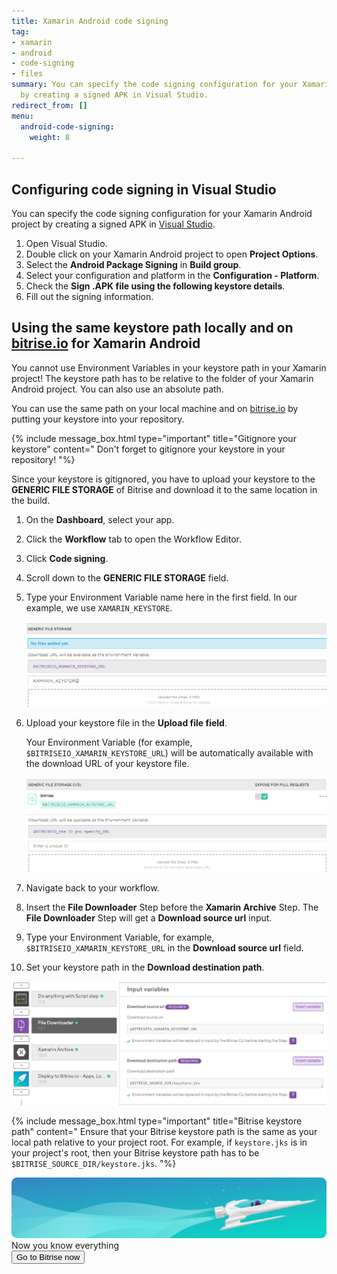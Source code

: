 ```yaml
---
title: Xamarin Android code signing
tag:
- xamarin
- android
- code-signing
- files
summary: You can specify the code signing configuration for your Xamarin Android project
  by creating a signed APK in Visual Studio.
redirect_from: []
menu:
  android-code-signing:
    weight: 8

---
```

## Configuring code signing in Visual Studio

You can specify the code signing configuration for your Xamarin Android project by creating a signed APK in [Visual Studio](https://visualstudio.microsoft.com/).

1. Open Visual Studio.
2. Double click on your Xamarin Android project to open **Project Options**.
3. Select the **Android Package Signing** in **Build group**.
4. Select your configuration and platform in the **Configuration - Platform**.
5. Check the **Sign .APK file using the following keystore details**.
6. Fill out the signing information.

## Using the same keystore path locally and on [bitrise.io](https://www.bitrise.io) for Xamarin Android

You cannot use Environment Variables in your keystore path in your Xamarin project! The keystore path has to be relative to the folder of your Xamarin Android project. You can also use an absolute path.

You can use the same path on your local machine and on [bitrise.io](https://www.bitrise.io) by putting your keystore into your repository.

{% include message_box.html type="important" title="Gitignore your keystore" content=" Don't forget to gitignore your keystore in your repository! "%}

Since your keystore is gitignored, you have to upload your keystore to the **GENERIC FILE STORAGE** of Bitrise and download it to the same location in the build.

1. On the **Dashboard**, select your app.
2. Click the **Workflow** tab to open the Workflow Editor.
2. Click **Code signing**.
3. Scroll down to the **GENERIC FILE STORAGE** field.
4. Type your Environment Variable name here in the first field.
   In our example, we use `XAMARIN_KEYSTORE`.

   ![Screenshot](/img/android-code-signing/generic-file-storage-xm.png)
5. Upload your keystore file in the **Upload file field**.

   Your Environment Variable (for example, `$BITRISEIO_XAMARIN_KEYSTORE_URL`) will be automatically available with the download URL of your keystore file.

   ![Screenshot](/img/android-code-signing/download-url.png)
6. Navigate back to your workflow.
7. Insert the **File Downloader** Step before the **Xamarin Archive** Step. The **File Downloader** Step will get a **Download source url** input.
8. Type your Environment Variable, for example, `$BITRISEIO_XAMARIN_KEYSTORE_URL` in the **Download source url** field.
9. Set your keystore path in the **Download destination path**.

![](/img/file-downloader.png)

{% include message_box.html type="important" title="Bitrise keystore path" content="
Ensure that your Bitrise keystore path is the same as your local path relative to your project root. For example, if `keystore.jks` is in your project's root, then your Bitrise keystore path has to be `$BITRISE_SOURCE_DIR/keystore.jks`.
"%}

<div class="banner">
	<img src="/assets/images/banner-bg-888x170.png" style="border: none;">
	<div class="deploy-text">Now you know everything</div>
	<a target="_blank" href="https://app.bitrise.io/dashboard/builds"><button class="button">Go to Bitrise now</button></a>
</div>